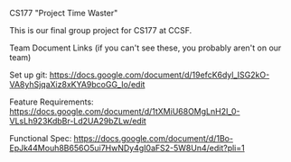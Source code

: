 CS177 "Project Time Waster"

This is our final group project for CS177 at CCSF.

Team Document Links (if you can't see these, you probably aren't on our team)

Set up git: https://docs.google.com/document/d/19efcK6dyl_ISG2kO-VA8yhSjqaXiz8xKYA9bcoGG_Io/edit

Feature Requirements: https://docs.google.com/document/d/1tXMiU68OMgLnH2I_0-VLsLh923KdbBr-Ld2UA29bZLw/edit

Functional Spec: https://docs.google.com/document/d/1Bo-EpJk44Mouh8B656O5ui7HwNDy4gI0aFS2-5W8Un4/edit?pli=1



